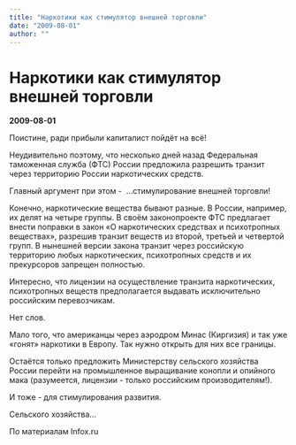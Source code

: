 ```yaml
---
title: "Наркотики как стимулятор внешней торговли"
date: "2009-08-01"
author: ""
---
```


# Наркотики как стимулятор внешней торговли

**2009-08-01** 

Поистине, ради прибыли капиталист пойдёт на всё!

Неудивительно поэтому, что несколько дней назад Федеральная таможенная служба (ФТС) России предложила разрешить транзит через территорию России наркотических средств. 

Главный аргумент при этом -  ...стимулирование внешней торговли!



Конечно, наркотические вещества бывают разные. В России, например, их делят на четыре группы. В своём законопроекте ФТС предлагает внести поправки в закон «О наркотических средствах и психотропных веществах», разрешив транзит веществ из второй, третьей и четвертой групп. В нынешней версии закона транзит через российскую территорию любых наркотических, психотропных средств и их прекурсоров запрещен полностью.



Интересно, что лицензии на осуществление транзита наркотических, психотропных веществ предполагается выдавать исключительно российским перевозчикам.

Нет слов.

Мало того, что американцы через аэродром Минас (Киргизия) и так уже «гонят» наркотики в Европу. Так нужно открыть для них все границы. 



Остаётся только предложить Министерству сельского хозяйства России перейти на промышленное выращивание конопли и опийного мака (разумеется, лицензии - только российским производителям!). 

И тоже - для стимулирования развития. 

Сельского хозяйства...



По материалам Infox.ru